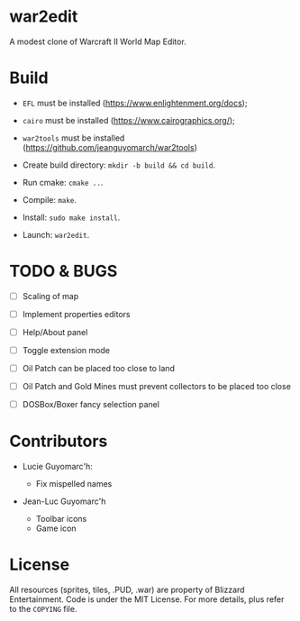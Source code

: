 war2edit
========

A modest clone of Warcraft II World Map Editor.


Build
=====

- `EFL` must be installed (https://www.enlightenment.org/docs);
- `cairo` must be installed (https://www.cairographics.org/);
- `war2tools` must be installed (https://github.com/jeanguyomarch/war2tools)

- Create build directory: `mkdir -b build && cd build`.
- Run cmake: `cmake ..`.
- Compile: `make`.
- Install: `sudo make install`.
- Launch: `war2edit`.


TODO & BUGS
===========

- [ ] Scaling of map
- [ ] Implement properties editors
- [ ] Help/About panel
- [ ] Toggle extension mode
- [ ] Oil Patch can be placed too close to land
- [ ] Oil Patch and Gold Mines must prevent collectors to be placed too close
- [ ] DOSBox/Boxer fancy selection panel



Contributors
============

- Lucie Guyomarc'h:
   - Fix mispelled names

- Jean-Luc Guyomarc'h
   - Toolbar icons
   - Game icon

License
=======

All resources (sprites, tiles, .PUD, .war) are property of Blizzard Entertainment.
Code is under the MIT License. For more details, plus refer to the `COPYING` file.
